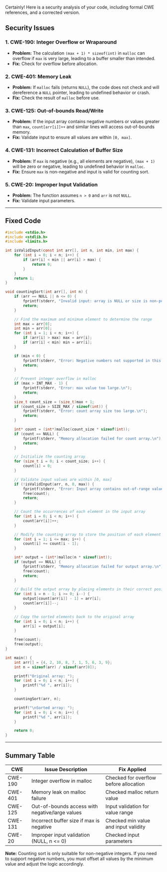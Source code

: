 Certainly! Here is a security analysis of your code, including formal CWE references, and a corrected version.

## Security Issues

### 1. **CWE-190: Integer Overflow or Wraparound**
- **Problem:** The calculation `(max + 1) * sizeof(int)` in `malloc` can overflow if `max` is very large, leading to a buffer smaller than intended.
- **Fix:** Check for overflow before allocation.

### 2. **CWE-401: Memory Leak**
- **Problem:** If `malloc` fails (returns `NULL`), the code does not check and will dereference a `NULL` pointer, leading to undefined behavior or crash.
- **Fix:** Check the result of `malloc` before use.

### 3. **CWE-125: Out-of-bounds Read/Write**
- **Problem:** If the input array contains negative numbers or values greater than `max`, `count[arr[i]]++` and similar lines will access out-of-bounds memory.
- **Fix:** Validate input to ensure all values are within `[0, max]`.

### 4. **CWE-131: Incorrect Calculation of Buffer Size**
- **Problem:** If `max` is negative (e.g., all elements are negative), `(max + 1)` will be zero or negative, leading to undefined behavior in `malloc`.
- **Fix:** Ensure `max` is non-negative and input is valid for counting sort.

### 5. **CWE-20: Improper Input Validation**
- **Problem:** The function assumes `n > 0` and `arr` is not `NULL`.
- **Fix:** Validate input parameters.

---

## Fixed Code

```c
#include <stdio.h>
#include <stdlib.h>
#include <limits.h>

int isValidInput(const int arr[], int n, int min, int max) {
    for (int i = 0; i < n; i++) {
        if (arr[i] < min || arr[i] > max) {
            return 0;
        }
    }
    return 1;
}

void countingSort(int arr[], int n) {
    if (arr == NULL || n <= 0) {
        fprintf(stderr, "Invalid input: array is NULL or size is non-positive.\n");
        return;
    }

    // Find the maximum and minimum element to determine the range
    int max = arr[0];
    int min = arr[0];
    for (int i = 1; i < n; i++) {
        if (arr[i] > max) max = arr[i];
        if (arr[i] < min) min = arr[i];
    }

    if (min < 0) {
        fprintf(stderr, "Error: Negative numbers not supported in this counting sort implementation.\n");
        return;
    }

    // Prevent integer overflow in malloc
    if (max > INT_MAX - 1) {
        fprintf(stderr, "Error: max value too large.\n");
        return;
    }
    size_t count_size = (size_t)max + 1;
    if (count_size > SIZE_MAX / sizeof(int)) {
        fprintf(stderr, "Error: count array size too large.\n");
        return;
    }

    int* count = (int*)malloc(count_size * sizeof(int));
    if (count == NULL) {
        fprintf(stderr, "Memory allocation failed for count array.\n");
        return;
    }

    // Initialize the counting array
    for (size_t i = 0; i < count_size; i++) {
        count[i] = 0;
    }

    // Validate input values are within [0, max]
    if (!isValidInput(arr, n, 0, max)) {
        fprintf(stderr, "Error: Input array contains out-of-range values.\n");
        free(count);
        return;
    }

    // Count the occurrences of each element in the input array
    for (int i = 0; i < n; i++) {
        count[arr[i]]++;
    }

    // Modify the counting array to store the position of each element
    for (int i = 1; i <= max; i++) {
        count[i] += count[i - 1];
    }

    int* output = (int*)malloc(n * sizeof(int));
    if (output == NULL) {
        fprintf(stderr, "Memory allocation failed for output array.\n");
        free(count);
        return;
    }

    // Build the output array by placing elements in their correct positions
    for (int i = n - 1; i >= 0; i--) {
        output[count[arr[i]] - 1] = arr[i];
        count[arr[i]]--;
    }

    // Copy the sorted elements back to the original array
    for (int i = 0; i < n; i++) {
        arr[i] = output[i];
    }

    free(count);
    free(output);
}

int main() {
    int arr[] = {4, 2, 10, 8, 7, 1, 5, 6, 3, 9};
    int n = sizeof(arr) / sizeof(arr[0]);

    printf("Original array: ");
    for (int i = 0; i < n; i++) {
        printf("%d ", arr[i]);
    }

    countingSort(arr, n);

    printf("\nSorted array: ");
    for (int i = 0; i < n; i++) {
        printf("%d ", arr[i]);
    }

    return 0;
}
```

---

## Summary Table

| CWE      | Issue Description                                 | Fix Applied                                   |
|----------|---------------------------------------------------|-----------------------------------------------|
| CWE-190  | Integer overflow in malloc                        | Checked for overflow before allocation        |
| CWE-401  | Memory leak on malloc failure                     | Checked malloc return value                   |
| CWE-125  | Out-of-bounds access with negative/large values   | Input validation for value range              |
| CWE-131  | Incorrect buffer size if max is negative          | Checked min value and input validity          |
| CWE-20   | Improper input validation (NULL, n <= 0)          | Checked input parameters                      |

**Note:** Counting sort is only suitable for non-negative integers. If you need to support negative numbers, you must offset all values by the minimum value and adjust the logic accordingly.